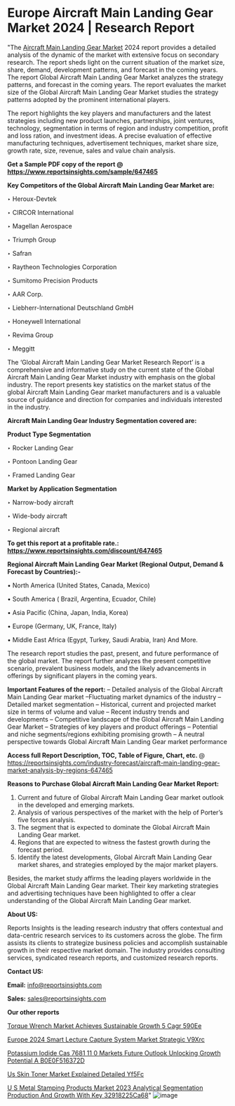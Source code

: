# Europe Aircraft Main Landing Gear Market 2024 | Research Report

"The <a href=https://www.reportsinsights.com/sample/647465>Aircraft Main Landing Gear Market</a> 2024 report provides a detailed analysis of the dynamic of the market with extensive focus on secondary research. The report sheds light on the current situation of the market size, share, demand, development patterns, and forecast in the coming years. The report Global Aircraft Main Landing Gear Market analyzes the strategy patterns, and forecast in the coming years. The report evaluates the market size of the Global Aircraft Main Landing Gear Market studies the strategy patterns adopted by the prominent international players.

The report highlights the key players and manufacturers and the latest strategies including new product launches, partnerships, joint ventures, technology, segmentation in terms of region and industry competition, profit and loss ration, and investment ideas. A precise evaluation of effective manufacturing techniques, advertisement techniques, market share size, growth rate, size, revenue, sales and value chain analysis.

<strong>Get a Sample PDF copy of the report @ <a href=https://www.reportsinsights.com/sample/647465 style=color:#0000ff;>https://www.reportsinsights.com/sample/647465</a></strong>

<strong>Key Competitors of the Global Aircraft Main Landing Gear Market are:</strong>

‣ Heroux-Devtek

‣ CIRCOR International

‣ Magellan Aerospace

‣ Triumph Group

‣ Safran

‣ Raytheon Technologies Corporation

‣ Sumitomo Precision Products

‣ AAR Corp.

‣ Liebherr-International Deutschland GmbH

‣ Honeywell International

‣ Revima Group

‣ Meggitt

The ‘Global Aircraft Main Landing Gear Market Research Report’ is a comprehensive and informative study on the current state of the Global Aircraft Main Landing Gear Market industry with emphasis on the global industry. The report presents key statistics on the market status of the global Aircraft Main Landing Gear market manufacturers and is a valuable source of guidance and direction for companies and individuals interested in the industry.

<strong>Aircraft Main Landing Gear Industry Segmentation covered are:</strong>

<strong>Product Type Segmentation</strong>

‣ Rocker Landing Gear

‣ Pontoon Landing Gear

‣ Framed Landing Gear

<strong>Market by Application Segmentation</strong>

‣ Narrow-body aircraft

‣ Wide-body aircraft

‣ Regional aircraft

<strong>To get this report at a profitable rate.: <a href=https://www.reportsinsights.com/discount/647465 style=color:#0000ff;>https://www.reportsinsights.com/discount/647465</a></strong>

<strong>Regional Aircraft Main Landing Gear Market (Regional Output, Demand &amp; Forecast by Countries):-</strong>

• North America (United States, Canada, Mexico)

• South America ( Brazil, Argentina, Ecuador, Chile)

• Asia Pacific (China, Japan, India, Korea)

• Europe (Germany, UK, France, Italy)

• Middle East Africa (Egypt, Turkey, Saudi Arabia, Iran) And More.

The research report studies the past, present, and future performance of the global market. The report further analyzes the present competitive scenario, prevalent business models, and the likely advancements in offerings by significant players in the coming years.

<strong>Important Features of the report:</strong>
– Detailed analysis of the Global Aircraft Main Landing Gear market
–Fluctuating market dynamics of the industry
–Detailed market segmentation
– Historical, current and projected market size in terms of volume and value
– Recent industry trends and developments
– Competitive landscape of the Global Aircraft Main Landing Gear Market
– Strategies of key players and product offerings
– Potential and niche segments/regions exhibiting promising growth
– A neutral perspective towards Global Aircraft Main Landing Gear market performance

<strong>Access full Report Description, TOC, Table of Figure, Chart, etc. </strong>@   <a href=https://reportsinsights.com/industry-forecast/aircraft-main-landing-gear-market-analysis-by-regions-647465 style=color:#0000ff;>https://reportsinsights.com/industry-forecast/aircraft-main-landing-gear-market-analysis-by-regions-647465</a>

<strong>Reasons to Purchase Global Aircraft Main Landing Gear Market Report:</strong>
1. Current and future of Global Aircraft Main Landing Gear market outlook in the developed and emerging markets.
2. Analysis of various perspectives of the market with the help of Porter’s five forces analysis.
3. The segment that is expected to dominate the Global Aircraft Main Landing Gear market.
4. Regions that are expected to witness the fastest growth during the forecast period.
5. Identify the latest developments, Global Aircraft Main Landing Gear market shares, and strategies employed by the major market players.

Besides, the market study affirms the leading players worldwide in the Global Aircraft Main Landing Gear market. Their key marketing strategies and advertising techniques have been highlighted to offer a clear understanding of the Global Aircraft Main Landing Gear market.

<strong><strong>About US</strong>:</strong>

Reports Insights is the leading research industry that offers contextual and data-centric research services to its customers across the globe. The firm assists its clients to strategize business policies and accomplish sustainable growth in their respective market domain. The industry provides consulting services, syndicated research reports, and customized research reports.

<strong>Contact US:</strong>

<p class=><b>Email:</b> <a href=mailto:info@reportsinsights.com>info@reportsinsights.com</a></p>
<p class=><b>Sales:</b> <a href=mailto:sales@reportsinsights.com>sales@reportsinsights.com</a></p>

<strong>Our other reports</strong>

<a href=https://www.linkedin.com/pulse/torque-wrench-market-achieves-sustainable-growth-5-cagr-590ee/>Torque Wrench Market Achieves Sustainable Growth 5 Cagr 590Ee</a>

<a href=https://www.linkedin.com/pulse/europe-2024-smart-lecture-capture-system-market-strategic-v9xrc/>Europe 2024 Smart Lecture Capture System Market Strategic V9Xrc</a>

<a href=https://medium.com/@sakshideshmukh994/potassium-iodide-cas-7681-11-0-markets-future-outlook-unlocking-growth-potential-a-b0e0f516372d>Potassium Iodide Cas 7681 11 0 Markets Future Outlook Unlocking Growth Potential A B0E0F516372D</a>

<a href=https://www.linkedin.com/pulse/us-skin-toner-market-explained-detailed-yf5fc/>Us Skin Toner Market Explained Detailed Yf5Fc</a>

<a href=https://medium.com/@akitotamura255/u-s-metal-stamping-products-market-2023-analytical-segmentation-production-and-growth-with-key-32918225ca68>U S Metal Stamping Products Market 2023 Analytical Segmentation Production And Growth With Key 32918225Ca68</a>"
![image](https://github.com/Jaayaachit/RIMarket/assets/158452289/79a41048-01c8-4c47-aed3-fc891ff046fd)
